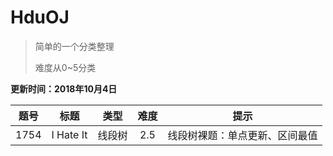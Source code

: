 # HduOJ

>简单的一个分类整理
>
>难度从0~5分类

**更新时间：2018年10月4日**


|题号|标题|类型|难度|提示|
|:---:|:---:|:----:|:---:|:---:|
|1754|I Hate It|线段树|2.5|线段树裸题：单点更新、区间最值|